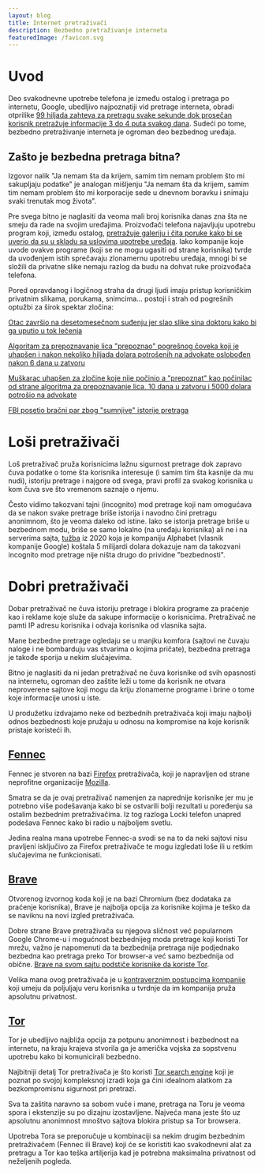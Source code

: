 ```yaml
---
layout: blog
title: Internet pretraživači
description: Bezbedno pretraživanje interneta
featuredImage: /favicon.svg
---
```


# Uvod

Deo svakodnevne upotrebe telefona je između ostalog i pretraga po internetu, Google, ubedljivo najpoznatiji vid pretrage interneta, obradi otprilike [99 hiljada zahteva za pretragu svake sekunde dok prosečan korisnik pretražuje informacije 3 do 4 puta svakog dana](https://seo.ai/blog/how-many-people-use-google#:~:text=2). Sudeći po tome, bezbedno pretraživanje interneta je ogroman deo bezbednog uređaja.

## Zašto je bezbedna pretraga bitna?

Izgovor nalik "Ja nemam šta da krijem, samim tim nemam problem što mi sakupljaju podatke" je analogan mišljenju "Ja nemam šta da krijem, samim tim nemam problem što mi korporacije sede u dnevnom boravku i snimaju svaki trenutak mog života".

Pre svega bitno je naglasiti da veoma mali broj korisnika danas zna šta ne smeju da rade na svojim uređajima. Proizvođači telefona najavljuju upotrebu program koji, između ostalog, [pretražuje galeriju i čita poruke kako bi se uverio da su u skladu sa uslovima upotrebe uređaja](https://www.wired.com/story/apple-photo-scanning-csam-communication-safety-messages/). Iako kompanije koje uvode ovakve programe (koji se ne mogu ugasiti od strane korisnika) tvrde da uvođenjem istih sprečavaju zlonamernu upotrebu uređaja, mnogi bi se složili da privatne slike nemaju razlog da budu na dohvat ruke proizvođača telefona.

Pored opravdanog i logičnog straha da drugi ljudi imaju pristup korisničkim privatnim slikama, porukama, snimcima... postoji i strah od pogrešnih optužbi za širok spektar zločina:

[Otac završio na desetomesečnom suđenju jer slao slike sina doktoru kako bi ga uputio u tok lečenja](https://www.koffellaw.com/blog/google-ai-technology-flags-dad-who-took-photos-o/#:~:text=Google%20AI%20Technology%20Flags%20Dad%20Who%20Took%20Photos%20of%20Son%20for%20Doctor&text=A%20California%20father%20who%20took,a%2010%2Dmonth%20criminal%20investigation.)

[Algoritam za prepoznavanje lica "prepoznao" pogrešnog čoveka koji je uhapšen i nakon nekoliko hiljada dolara potrošenih na advokate oslobođen nakon 6 dana u zatvoru](https://www.nytimes.com/2023/03/31/technology/facial-recognition-false-arrests.html)

[Muškarac uhapšen za zločine koje nije počinio a "prepoznat" kao počinilac od strane algoritma za prepoznavanje lica, 10 dana u zatvoru i 5000 dolara potrošio na advokate](https://www.nytimes.com/2020/12/29/technology/facial-recognition-misidentify-jail.html)

[FBI posetio bračni par zbog "sumnjive" istorije pretraga](https://techland.time.com/2013/08/01/you-are-no-longer-free-to-search-on-google/)

# Loši pretraživači

Loš pretraživač pruža korisnicima lažnu sigurnost pretrage dok zapravo čuva podatke o tome šta korisnika interesuje (i samim tim šta kasnije da mu nudi), istoriju pretrage i najgore od svega, pravi profil za svakog korisnika u kom čuva sve što vremenom saznaje o njemu.

Često vidimo takozvani tajni (incognito) mod pretrage koji nam omogućava da se nakon svake pretrage briše istorija i navodno čini pretragu anonimnom, što je veoma daleko od istine. Iako se istorija pretrage briše u bezbednom modu, briše se samo lokalno (na uređaju korisnika) ali ne i na serverima sajta, [tužba](https://www.npr.org/2023/12/30/1222268415/google-settles-5-billion-privacy-lawsuit) iz 2020 koja je kompaniju Alphabet (vlasnik kompanije Google) koštala 5 milijardi dolara dokazuje nam da takozvani incognito mod pretrage nije ništa drugo do prividne "bezbednosti".

# Dobri pretraživači

Dobar pretraživač ne čuva istoriju pretrage i blokira programe za praćenje kao i reklame koje služe da sakupe informacije o korisnicima. Pretraživač ne pamti IP adresu korisnika i odvaja korisnika od vlasnika sajta.

Mane bezbedne pretrage ogledaju se u manjku komfora (sajtovi ne čuvaju naloge i ne bombarduju vas stvarima o kojima pričate), bezbedna pretraga je takođe sporija u nekim slučajevima.

Bitno je naglasiti da ni jedan pretraživač ne čuva korisnike od svih opasnosti na internetu, ogroman deo zaštite leži u tome da korisnik ne otvara neproverene sajtove koji mogu da kriju zlonamerne programe i brine o tome koje informacije unosi u iste.

U produžetku izdvajamo neke od bezbednih pretraživača koji imaju najbolji odnos bezbednosti koje pružaju u odnosu na kompromise na koje korisnik pristaje koristeći ih.

## [Fennec](https://f-droid.org/packages/org.mozilla.fennec_fdroid/)

Fennec je stvoren na bazi [Firefox](https://www.mozilla.org/en-US/firefox/new/) pretraživača, koji je napravljen od strane neprofitne organizacije [Mozilla](https://www.mozilla.org/en-US/).

Smatra se da je ovaj pretraživač namenjen za naprednije korisnike jer mu je potrebno više podešavanja kako bi se ostvarili bolji rezultati u poređenju sa ostalim bezbednim pretraživačima. Iz tog razloga Locki telefon unapred podešava Fennec kako bi radio u najboljem svetlu.

Jedina realna mana upotrebe Fennec-a svodi se na to da neki sajtovi nisu pravljeni isključivo za Firefox pretraživače te mogu izgledati loše ili u retkim slučajevima ne funkcionisati.

## [Brave](https://brave.com)

Otvorenog izvornog koda koji je na bazi Chromium (bez dodataka za praćenje korisnika), Brave je najbolja opcija za korisnike kojima je teško da se naviknu na novi izgled pretraživača.

Dobre strane Brave pretraživača su njegova sličnost već popularnom Google Chrome-u i mogućnost bezbednijeg moda pretrage koji koristi Tor mrežu, važno je napomenuti da ta bezbednija pretraga nije podjednako bezbedna kao pretraga preko Tor browser-a već samo bezbednija od obične. [Brave na svom sajtu podstiče korisnike da koriste Tor](https://community.brave.com/t/difference-between-brave-tor-and-original-tor-browser/269808).

Velika mana ovog pretraživača je u [kontraverznim postupcima kompanije](https://www.coindesk.com/business/2020/06/08/brave-browsers-affiliate-link-controversy-explained/) koji umeju da poljuljaju veru korisnika u tvrdnje da im kompanija pruža apsolutnu privatnost.

## [Tor](https://www.torproject.org/download/)

Tor je ubedljivo najbliža opcija za potpunu anonimnost i bezbednost na internetu, na kraju krajeva stvorila ga je američka vojska za sopstvenu upotrebu kako bi komunicirali bezbedno.

Najbitniji detalj Tor pretraživača je što koristi [Tor search engine](https://torsearch.com/) koji je poznat po svojoj kompleksnoj izradi koja ga čini idealnom alatkom za bezkompromisnu sigurnost pri pretrazi.

Sva ta zaštita naravno sa sobom vuče i mane, pretraga na Toru je veoma spora i ekstenzije su po dizajnu izostavljene. Najveća mana jeste što uz apsolutnu anonimnost mnoštvo sajtova blokira pristup sa Tor browsera.

Upotreba Tora se preporučuje u kombinaciji sa nekim drugim bezbednim pretraživačem (Fennec ili Brave) koji će se koristiti kao svakodnevni alat za pretragu a Tor kao teška artiljerija kad je potrebna maksimalna privatnost od neželjenih pogleda.